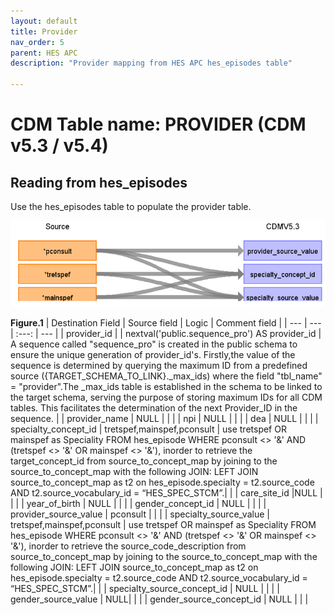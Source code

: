 ```yaml
---
layout: default
title: Provider
nav_order: 5
parent: HES APC
description: "Provider mapping from HES APC hes_episodes table"

---
```


# CDM Table name: PROVIDER (CDM v5.3 / v5.4)

## Reading from hes_episodes

Use the hes_episodes table to populate the provider table.  

![](images/image3.png)

**Figure.1**
| Destination Field | Source field | Logic | Comment field |
| --- | --- | :---: | --- |
| provider_id |  | nextval('public.sequence_pro') AS provider_id | A sequence called "sequence_pro" is created in the public schema to ensure the unique generation of provider_id's. Firstly,the value of the sequence is determined by querying the maximum ID from a predefined source ({TARGET_SCHEMA_TO_LINK}._max_ids) where the field "tbl_name" = "provider".The _max_ids table is established in the schema to be linked to the target schema, serving the purpose of storing maximum IDs for all CDM tables. This facilitates the determination of the next Provider_ID in the sequence. |
| provider_name | NULL |  |  |
| npi | NULL |  |  |
| dea | NULL |  |  |
| specialty_concept_id | tretspef,mainspef,pconsult | use tretspef OR mainspef as Speciality FROM hes_episode WHERE pconsult <> '&' AND (tretspef <> '&' OR mainspef <> '&'), inorder to retrieve the target_concept_id from source_to_concept_map by joining to the source_to_concept_map with the following JOIN: LEFT JOIN source_to_concept_map as t2 on hes_episode.specialty = t2.source_code AND t2.source_vocabulary_id = “HES_SPEC_STCM”.|  |
| care_site_id |NULL | | |
| year_of_birth | NULL |  |  |
| gender_concept_id | NULL | |  |
| provider_source_value | pconsult |  |  |
| specialty_source_value | tretspef,mainspef,pconsult | use tretspef OR mainspef as Speciality FROM hes_episode WHERE pconsult <> '&' AND (tretspef <> '&' OR mainspef <> '&'), inorder to retrieve the source_code_description from source_to_concept_map by joining to the source_to_concept_map with the following JOIN: LEFT JOIN source_to_concept_map as t2 on hes_episode.specialty = t2.source_code AND t2.source_vocabulary_id = “HES_SPEC_STCM”.|  |
| specialty_source_concept_id | NULL |  | |
| gender_source_value | NULL| |  |
| gender_source_concept_id | NULL |  | |